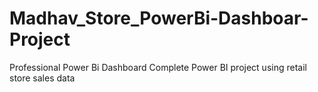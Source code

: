 # Madhav_Store_PowerBi-Dashboar-Project
Professional Power Bi Dashboard  Complete Power BI project using retail store sales data
